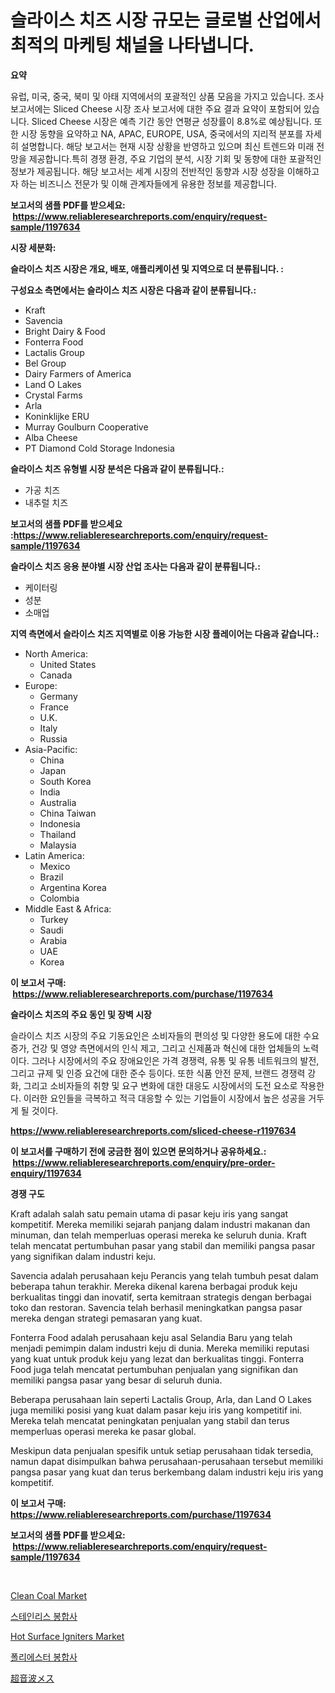 <p><h1>슬라이스 치즈 시장 규모는 글로벌 산업에서 최적의 마케팅 채널을 나타냅니다.</h1></p><p><strong>요약</strong></p>
<p><p>유럽, 미국, 중국, 북미 및 아태 지역에서의 포괄적인 상품 모음을 가지고 있습니다. 조사 보고서에는 Sliced Cheese 시장 조사 보고서에 대한 주요 결과 요약이 포함되어 있습니다. Sliced Cheese 시장은 예측 기간 동안 연평균 성장률이 8.8%로 예상됩니다. 또한 시장 동향을 요약하고 NA, APAC, EUROPE, USA, 중국에서의 지리적 분포를 자세히 설명합니다. 해당 보고서는 현재 시장 상황을 반영하고 있으며 최신 트렌드와 미래 전망을 제공합니다.특히 경쟁 환경, 주요 기업의 분석, 시장 기회 및 동향에 대한 포괄적인 정보가 제공됩니다. 해당 보고서는 세계 시장의 전반적인 동향과 시장 성장을 이해하고자 하는 비즈니스 전문가 및 이해 관계자들에게 유용한 정보를 제공합니다.</p></p>
<p><strong>보고서의 샘플 PDF를 받으세요: &nbsp;<a href="https://www.reliableresearchreports.com/enquiry/request-sample/1197634">https://www.reliableresearchreports.com/enquiry/request-sample/1197634</a></strong></p>
<p><strong>시장 세분화:</strong></p>
<p><strong> 슬라이스 치즈 시장은 개요, 배포, 애플리케이션 및 지역으로 더 분류됩니다. :</strong></p>
<p><strong>구성요소 측면에서는 슬라이스 치즈 시장은 다음과 같이 분류됩니다.:</strong></p>
<p><ul><li>Kraft</li><li>Savencia</li><li>Bright Dairy & Food</li><li>Fonterra Food</li><li>Lactalis Group</li><li>Bel Group</li><li>Dairy Farmers of America</li><li>Land O Lakes</li><li>Crystal Farms</li><li>Arla</li><li>Koninklijke ERU</li><li>Murray Goulburn Cooperative</li><li>Alba Cheese</li><li>PT Diamond Cold Storage Indonesia</li></ul></p>
<p><strong> 슬라이스 치즈 유형별 시장 분석은 다음과 같이 분류됩니다.:</strong></p>
<p><ul><li>가공 치즈</li><li>내추럴 치즈</li></ul></p>
<p><strong>보고서의 샘플 PDF를 받으세요 :<a href="https://www.reliableresearchreports.com/enquiry/request-sample/1197634">https://www.reliableresearchreports.com/enquiry/request-sample/1197634</a></strong></p>
<p><strong> 슬라이스 치즈 응용 분야별 시장 산업 조사는 다음과 같이 분류됩니다.:</strong></p>
<p><ul><li>케이터링</li><li>성분</li><li>소매업</li></ul></p>
<p><strong>지역 측면에서 슬라이스 치즈 지역별로 이용 가능한 시장 플레이어는 다음과 같습니다.:</strong></p>
<p><ul>
    <li>
        North America:
        <ul>
            <li>United States</li>
            <li>Canada</li>
        </ul>
    </li>
    <li>
        Europe:
        <ul>
            <li>Germany</li>
            <li>France</li>
            <li>U.K.</li>
            <li>Italy</li>
            <li>Russia</li>
        </ul>
    </li>
    <li>
        Asia-Pacific:
        <ul>
            <li>China</li>
            <li>Japan</li>
            <li>South Korea</li>
            <li>India</li>
            <li>Australia</li>
            <li>China Taiwan</li>
            <li>Indonesia</li>
            <li>Thailand</li>
            <li>Malaysia</li>
        </ul>
    </li>
    <li>
        Latin America:
        <ul>
            <li>Mexico</li>
            <li>Brazil</li>
            <li>Argentina Korea</li>
            <li>Colombia</li>
        </ul>
    </li>
    <li>
        Middle East & Africa:
        <ul>
            <li>Turkey</li>
            <li>Saudi</li>
            <li>Arabia</li>
            <li>UAE</li>
            <li>Korea</li>
        </ul>
    </li>
    </ul></p>
<p><strong>이 보고서 구매: &nbsp;<a href="https://www.reliableresearchreports.com/purchase/1197634">https://www.reliableresearchreports.com/purchase/1197634</a></strong></p>
<p><strong>슬라이스 치즈의 주요 동인 및 장벽 시장</strong></p>
<p><p>슬라이스 치즈 시장의 주요 기동요인은 소비자들의 편의성 및 다양한 용도에 대한 수요 증가, 건강 및 영양 측면에서의 인식 제고, 그리고 신제품과 혁신에 대한 업체들의 노력이다. 그러나 시장에서의 주요 장애요인은 가격 경쟁력, 유통 및 유통 네트워크의 발전, 그리고 규제 및 인증 요건에 대한 준수 등이다. 또한 식품 안전 문제, 브랜드 경쟁력 강화, 그리고 소비자들의 취향 및 요구 변화에 대한 대응도 시장에서의 도전 요소로 작용한다. 이러한 요인들을 극복하고 적극 대응할 수 있는 기업들이 시장에서 높은 성공을 거두게 될 것이다.</p></p>
<p><strong><a href="https://www.reliableresearchreports.com/sliced-cheese-r1197634">https://www.reliableresearchreports.com/sliced-cheese-r1197634</a></strong></p>
<p><strong>이 보고서를 구매하기 전에 궁금한 점이 있으면 문의하거나 공유하세요.: &nbsp;<a href="https://www.reliableresearchreports.com/enquiry/pre-order-enquiry/1197634">https://www.reliableresearchreports.com/enquiry/pre-order-enquiry/1197634</a></strong></p>
<p><strong>경쟁 구도</strong></p>
<p><p>Kraft adalah salah satu pemain utama di pasar keju iris yang sangat kompetitif. Mereka memiliki sejarah panjang dalam industri makanan dan minuman, dan telah memperluas operasi mereka ke seluruh dunia. Kraft telah mencatat pertumbuhan pasar yang stabil dan memiliki pangsa pasar yang signifikan dalam industri keju.</p><p>Savencia adalah perusahaan keju Perancis yang telah tumbuh pesat dalam beberapa tahun terakhir. Mereka dikenal karena berbagai produk keju berkualitas tinggi dan inovatif, serta kemitraan strategis dengan berbagai toko dan restoran. Savencia telah berhasil meningkatkan pangsa pasar mereka dengan strategi pemasaran yang kuat.</p><p>Fonterra Food adalah perusahaan keju asal Selandia Baru yang telah menjadi pemimpin dalam industri keju di dunia. Mereka memiliki reputasi yang kuat untuk produk keju yang lezat dan berkualitas tinggi. Fonterra Food juga telah mencatat pertumbuhan penjualan yang signifikan dan memiliki pangsa pasar yang besar di seluruh dunia.</p><p>Beberapa perusahaan lain seperti Lactalis Group, Arla, dan Land O Lakes juga memiliki posisi yang kuat dalam pasar keju iris yang kompetitif ini. Mereka telah mencatat peningkatan penjualan yang stabil dan terus memperluas operasi mereka ke pasar global.</p><p>Meskipun data penjualan spesifik untuk setiap perusahaan tidak tersedia, namun dapat disimpulkan bahwa perusahaan-perusahaan tersebut memiliki pangsa pasar yang kuat dan terus berkembang dalam industri keju iris yang kompetitif.</p></p>
<p><strong>이 보고서 구매: &nbsp; <a href="https://www.reliableresearchreports.com/purchase/1197634">https://www.reliableresearchreports.com/purchase/1197634</a></strong></p>
<p><strong>보고서의 샘플 PDF를 받으세요: &nbsp;<a href="https://www.reliableresearchreports.com/enquiry/request-sample/1197634">https://www.reliableresearchreports.com/enquiry/request-sample/1197634</a></strong><strong></strong></p>
<p>&nbsp;</p>
<p><p><a href="https://www.linkedin.com/pulse/clean-coal-market-size-growing-forecasted-period-from-2024-2031-fblge?trackingId=6UZ8D9E8%2B1m2zYNXQmsqiw%3D%3D">Clean Coal Market</a></p><p><a href="https://github.com/crfsywufhm81415/Market-Research-Report-List-1/blob/main/774287522817.md">스테인리스 봉합사</a></p><p><a href="https://github.com/bmorecock/Market-Research-Report-List-2/blob/main/hot-surface-igniters-market.md">Hot Surface Igniters Market</a></p><p><a href="https://github.com/vs10l4sfg5c/Market-Research-Report-List-1/blob/main/994646522818.md">폴리에스터 봉합사</a></p><p><a href="https://github.com/zekaoe592392/Market-Research-Report-List-1/blob/main/672043524278.md">超音波メス</a></p></p>